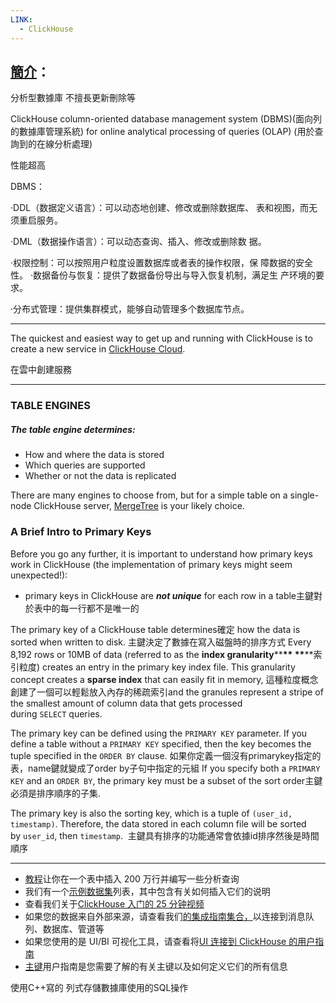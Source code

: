 ```yaml
---
LINK:
  - ClickHouse
---
```

## [簡介](https://clickhouse.com/docs/en/home)：

分析型數據庫 不擅長更新刪除等

ClickHouse column-oriented database management system (DBMS)(面向列的數據庫管理系統) for online analytical processing of queries (OLAP) (用於查詢到的在線分析處理)

性能超高

DBMS：

·DDL（数据定义语言）：可以动态地创建、修改或删除数据库、 表和视图，而无须重启服务。 

·DML（数据操作语言）：可以动态查询、插入、修改或删除数 据。 

·权限控制：可以按照用户粒度设置数据库或者表的操作权限，保 障数据的安全性。 ·数据备份与恢复：提供了数据备份导出与导入恢复机制，满足生 产环境的要求。 

·分布式管理：提供集群模式，能够自动管理多个数据库节点。

---

The quickest and easiest way to get up and running with ClickHouse is to create a new service in [ClickHouse Cloud](https://clickhouse.cloud/).

在雲中創建服務

---

### TABLE ENGINES 

##### The table engine determines:

- How and where the data is stored
- Which queries are supported
- Whether or not the data is replicated

There are many engines to choose from, but for a simple table on a single-node ClickHouse server, [MergeTree](https://clickhouse.com/docs/en/engines/table-engines/mergetree-family/mergetree) is your likely choice.

### A Brief Intro to Primary Keys

Before you go any further, it is important to understand how primary keys work in ClickHouse (the implementation of primary keys might seem unexpected!):

- primary keys in ClickHouse are **_not unique_** for each row in a table主鍵對於表中的每一行都不是唯一的

The primary key of a ClickHouse table determines確定 how the data is sorted when written to disk. ⁠主鍵決定了數據在寫入磁盤時的排序方式 Every 8,192 rows or 10MB of data (referred to as the **index granularity****⁠****⁠** **⁠****⁠**索引粒度) creates an entry in the primary key index file. This granularity concept creates a **sparse index** that can easily fit in memory, 這種粒度概念創建了一個可以輕鬆放入內存的稀疏索引and the granules represent a stripe of the smallest amount of column data that gets processed during `SELECT` queries.

The primary key can be defined using the `PRIMARY KEY` parameter. If you define a table without a `PRIMARY KEY` specified, then the key becomes the tuple specified in the `ORDER BY` clause. ⁠如果你定義一個沒有primarykey指定的表，name鍵就變成了order by子句中指定的元組 If you specify both a `PRIMARY KEY` and an `ORDER BY`, the primary key must be a subset of the sort order主鍵必須是排序順序的子集.

The primary key is also the sorting key, which is a tuple of `(user_id, timestamp)`. Therefore, the data stored in each column file will be sorted by `user_id`, then `timestamp`.  主鍵具有排序的功能通常會依據id排序然後是時間順序

---

- [教程](https://clickhouse.com/docs/en/tutorial)让你在一个表中插入 200 万行并编写一些分析查询
- 我们有一个[示例数据集](https://clickhouse.com/docs/en/getting-started/example-datasets/)列表，其中包含有关如何插入它们的说明
- 查看我们关于[ClickHouse 入门的 25 分钟视频](https://clickhouse.com/company/events/getting-started-with-clickhouse/)
- 如果您的数据来自外部来源，请查看我们[的集成指南集合，](https://clickhouse.com/docs/en/integrations/)以连接到消息队列、数据库、管道等
- 如果您使用的是 UI/BI 可视化工具，请查看将[UI 连接到 ClickHouse 的用户指南](https://clickhouse.com/docs/en/integrations/data-visualization/)
- [主键](https://clickhouse.com/docs/en/guides/improving-query-performance/sparse-primary-indexes/sparse-primary-indexes-intro)用户指南是您需要了解的有关主键以及如何定义它们的所有信息

使用C++寫的 列式存儲數據庫使用的SQL操作
